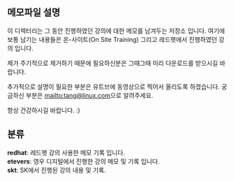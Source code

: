 ## 메모파일 설명

이 디렉터리는 그 동안 진행하였던 강의에 대한 메모를 남겨두는 저장소 입니다. 여기에 보통 남기는 내용들은 온-사이트(On Site Training) 그리고 레드햇에서 진행하였던 강의 입니다.

제가 주기적으로 제거하기 때문에 필요하신분은 그때그때 미리 다운로드를 받으시길 바랍니다.

추가적으로 설명이 필요한 부분은 유트브에 동영상으로 찍어서 올리도록 하겠습니다.
궁금하신 부분은 <mailto:tang@linux.com>으로 알려주세요.

항상 건강하시길 바랍니다. :) 

## 분류

__redhat__: 레드햇 강의 사용한 메모 기록 입니다. <br/>
__etevers__: 영우 디지털에서 진행한 강의 메모 및 기록 입니다.<br/>
__skt__: SK에서 진행된 강의 내용 및 기록. <br/>

